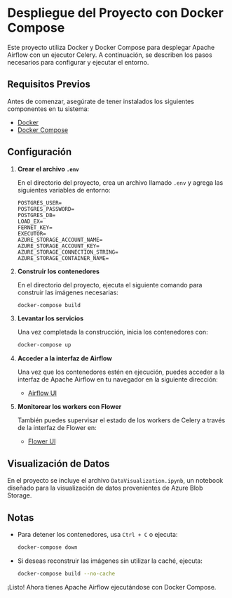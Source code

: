 # Despliegue del Proyecto con Docker Compose

Este proyecto utiliza Docker y Docker Compose para desplegar Apache Airflow con un ejecutor Celery. A continuación, se describen los pasos necesarios para configurar y ejecutar el entorno.

## Requisitos Previos

Antes de comenzar, asegúrate de tener instalados los siguientes componentes en tu sistema:

- [Docker](https://docs.docker.com/get-docker/)
- [Docker Compose](https://docs.docker.com/compose/install/)

## Configuración

1. **Crear el archivo `.env`**

   En el directorio del proyecto, crea un archivo llamado `.env` y agrega las siguientes variables de entorno:

   ```env
   POSTGRES_USER=
   POSTGRES_PASSWORD=
   POSTGRES_DB=
   LOAD_EX=
   FERNET_KEY=
   EXECUTOR=
   AZURE_STORAGE_ACCOUNT_NAME=
   AZURE_STORAGE_ACCOUNT_KEY=
   AZURE_STORAGE_CONNECTION_STRING=
   AZURE_STORAGE_CONTAINER_NAME=
   ```

2. **Construir los contenedores**

   En el directorio del proyecto, ejecuta el siguiente comando para construir las imágenes necesarias:

   ```sh
   docker-compose build
   ```

3. **Levantar los servicios**

   Una vez completada la construcción, inicia los contenedores con:

   ```sh
   docker-compose up
   ```

4. **Acceder a la interfaz de Airflow**

   Una vez que los contenedores estén en ejecución, puedes acceder a la interfaz de Apache Airflow en tu navegador en la siguiente dirección:

   - [Airflow UI](http://localhost:8080)

5. **Monitorear los workers con Flower**

   También puedes supervisar el estado de los workers de Celery a través de la interfaz de Flower en:

   - [Flower UI](http://localhost:5555)



## Visualización de Datos

En el proyecto se incluye el archivo `DataVisualization.ipynb`, un notebook diseñado para la visualización de datos provenientes de Azure Blob Storage.

## Notas

- Para detener los contenedores, usa `Ctrl + C` o ejecuta:
  
  ```sh
  docker-compose down
  ```

- Si deseas reconstruir las imágenes sin utilizar la caché, ejecuta:
  
  ```sh
  docker-compose build --no-cache
  ```

¡Listo! Ahora tienes Apache Airflow ejecutándose con Docker Compose.